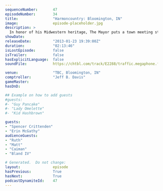 ```yaml
---
sequenceNumber:       47
episodeNumber:        34
title:                "Harmoncountry: Bloomington, IN"
image:                episode-placeholder.jpg
description: >
  In honor of his Midwestern heritage, The Mayor puts a town meeting straight up the middle and over the plate, with sports talk, a cosmic meditation and an in depth discussion of science and religion with some of Indiana's greatest, drunkest minds!
showDate:             
releaseDate:          "2013-01-23 19:39:00Z"
duration:             "02:13:46"
isLostEpisode:        false
isTrailer:            false
hasExplicitLanguage:  false
soundFile:            https://chtbl.com/track/E2288/traffic.megaphone.fm/STA2533895752.mp3?updated=1560295861

venue:                "TBC, Bloomington, IN"
comptroller:          "Jeff B. Davis"
gameMaster:           
hasDnD:               

## Example on how to add guests
#guests:
#- "Guy Pancake"
#- "Lady Omelette"
#- "Kid Hashbrown"

guests:
- "Spencer Crittenden"
- "Erin McGathy"
audienceGuests:
- "Ruth"
- "Matt"
- "Caiman"
- "Bland IV"

# Generated.  Do not change:
layout:               episode
hasPrevious:          True
hasNext:              True
podcastDynamiteId:    47
---
```

